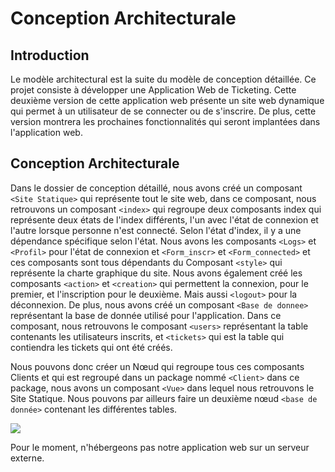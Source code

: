 # Conception Architecturale 

## Introduction

Le modèle architectural est la suite du modèle de conception détaillée.
Ce projet consiste à développer une Application Web de Ticketing. Cette deuxième version de cette application web présente un site web dynamique qui permet à un utilisateur de se connecter ou de s'inscrire. De plus, cette version montrera les prochaines fonctionnalités qui seront implantées dans l'application web.

## Conception Architecturale  

Dans le dossier de conception détaillé, nous avons créé un composant `<Site Statique>` qui représente tout le site web, dans ce composant, nous retrouvons un composant `<index>` qui regroupe deux composants index qui représente deux états de l'index différents, l'un avec l'état de connexion et l'autre lorsque personne n'est connecté. Selon l'état d'index, il y a une dépendance spécifique selon l'état. Nous avons les composants `<Logs>` et `<Profil>` pour l'état de connexion et `<Form_inscr>` et `<Form_connected>` et ces composants sont tous dépendants du Composant `<style>` qui représente la charte graphique du site. Nous avons également créé les composants `<action>` et `<creation>` qui permettent la connexion, pour le premier, et l'inscription pour le deuxième. Mais aussi `<logout>` pour la déconnexion. De plus, nous avons créé un composant `<Base de donnee>` représentant la base de donnée utilisé pour l'application. Dans ce composant, nous retrouvons le composant `<users>` représentant la table contenants les utilisateurs inscrits, et `<tickets>` qui est la table qui contiendra les tickets qui ont été créés.

Nous pouvons donc créer un Nœud qui regroupe tous ces composants Clients et qui est regroupé dans un package nommé `<Client>` dans ce package, nous avons un composant `<Vue>` dans lequel nous retrouvons le Site Statique. Nous pouvons par ailleurs faire un deuxième nœud `<base de donnée>` contenant les différentes tables.

<img src='[https://cdn.discordapp.com/attachments/1148278381767569508/1176474793810329600/Diagramme_concep_archi_v2.jpg?ex=656f0088&is=655c8b88&hm=706d626c1d68e1d0e14d0828b8bd59da32635b05fc0cd154c238dc1c6da8711d&](https://cdn.discordapp.com/attachments/1148278381767569508/1176474793810329600/Diagramme_concep_archi_v2.jpg?ex=656f0088&is=655c8b88&hm=706d626c1d68e1d0e14d0828b8bd59da32635b05fc0cd154c238dc1c6da8711d&)https://cdn.discordapp.com/attachments/1148278381767569508/1176474793810329600/Diagramme_concep_archi_v2.jpg?ex=656f0088&is=655c8b88&hm=706d626c1d68e1d0e14d0828b8bd59da32635b05fc0cd154c238dc1c6da8711d&'>

Pour le moment, n'hébergeons pas notre application web sur un serveur externe.
